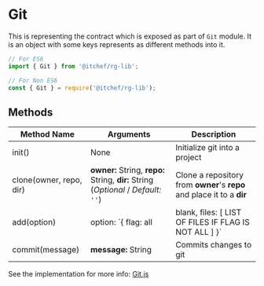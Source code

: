 # Git

This is representing the contract which is exposed as part of `Git` module. It is an object with some keys represents as different methods into it. 

```javascript
// For ES6
import { Git } from '@itchef/rg-lib';

// For Non ES6
const { Git } = require('@itchef/rg-lib');
```
 
## Methods


Method Name | Arguments | Description
---------|----------|---------
init() | None | Initialize git into a project
clone(owner, repo, dir) | **owner:** String, **repo:** String, **dir:** String (*Optional* / *Default:* `''`) | Clone a repository from **owner**'s **repo** and place it to a **dir**
add(option) | option: `{ flag: all | blank, files: [ LIST OF FILES IF FLAG IS NOT ALL ] }` | Add files to local git
commit(message) | **message:** String | Commits changes to git

See the implementation for more info: [Git.js](../../src/lib/Git.js)
